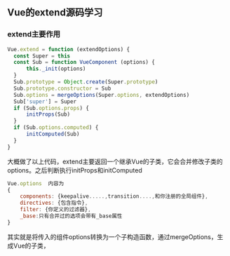 ## Vue的extend源码学习

### extend主要作用

```javascript
Vue.extend = function (extendOptions) {
  const Super = this
  const Sub = function VueComponent (options) {
      this._init(options)
  }
  Sub.prototype = Object.create(Super.prototype)
  Sub.prototype.constructor = Sub
  Sub.options = mergeOptions(Super.options, extendOptions)
  Sub['super'] = Super
  if (Sub.options.props) {
      initProps(Sub)
  }
  if (Sub.options.computed) {
      initComputed(Sub)
  }  
}
```



大概做了以上代码，extend主要返回一个继承Vue的子类，它会合并修改子类的options。之后判断执行initProps和initComputed



```javascript
Vue.options  内容为
{
	components: {keepalive.....,transition....,和你注册的全局组件},
	directives: {包含指令},
	filter: {你定义的过滤器},
	_base:只有合并过的选项会带有_base属性
}
```





其实就是将传入的组件options转换为一个子构造函数，通过mergeOptions，生成Vue的子类，



